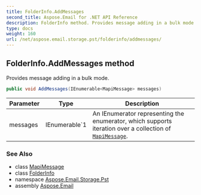 ```yaml
---
title: FolderInfo.AddMessages
second_title: Aspose.Email for .NET API Reference
description: FolderInfo method. Provides message adding in a bulk mode
type: docs
weight: 160
url: /net/aspose.email.storage.pst/folderinfo/addmessages/
---
```

## FolderInfo.AddMessages method

Provides message adding in a bulk mode.

```csharp
public void AddMessages(IEnumerable<MapiMessage> messages)
```

| Parameter | Type | Description |
| --- | --- | --- |
| messages | IEnumerable`1 | An IEnumerator representing the enumerator, which supports iteration over a collection of [`MapiMessage`](../../../aspose.email.mapi/mapimessage/). |

### See Also

* class [MapiMessage](../../../aspose.email.mapi/mapimessage/)
* class [FolderInfo](../)
* namespace [Aspose.Email.Storage.Pst](../../folderinfo/)
* assembly [Aspose.Email](../../../)


